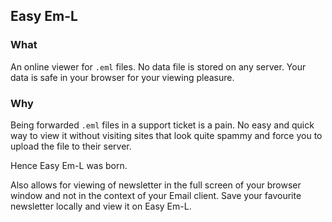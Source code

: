 ## Easy Em-L

### What

An online viewer for `.eml` files. No data file is stored on any server. Your data is safe in your browser for your viewing pleasure.

### Why

Being forwarded `.eml` files in a support ticket is a pain. No easy and quick way to view it without visiting sites that look quite spammy and force you to upload the file to their server.

Hence Easy Em-L was born.

Also allows for viewing of newsletter in the full screen of your browser window and not in the context of your Email client. Save your favourite newsletter locally and view it on Easy Em-L.
